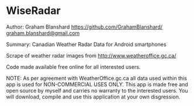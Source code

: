 WiseRadar
=========
Author: Graham Blanshard
        https://github.com/GrahamBlanshard/
        graham.blanshard@gmail.com

Summary: Canadian Weather Radar Data for Android smartphones

Scrape of weather radar images from http://www.weatheroffice.gc.ca/

Code made available free online for all interested users.

NOTE: As per agreement with WeatherOffice.gc.ca all data used within this app is used for NON-COMMERCIAL USES ONLY.
      This app is made free and open source by myself and carries no warranty to the interested users. You will download,
      compile and use this application at your own disgression.
